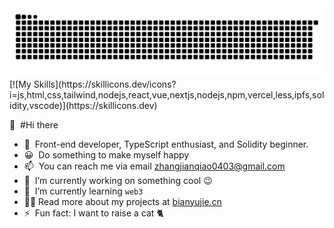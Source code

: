 <picture>
  <source media="(prefers-color-scheme: dark)" srcset="https://raw.githubusercontent.com/ZhangJianQiao0033/ZhangJianQiao0033/output/github-contribution-grid-snake-dark.svg">
  <source media="(prefers-color-scheme: light)" srcset="https://raw.githubusercontent.com/ZhangJianQiao0033/ZhangJianQiao0033/output/github-contribution-grid-snake.svg">
  <img alt="github contribution grid snake animation" src="https://raw.githubusercontent.com/ZhangJianQiao0033/ZhangJianQiao0033/output/github-contribution-grid-snake.svg">
</picture>
[![My Skills](https://skillicons.dev/icons?i=js,html,css,tailwind,nodejs,react,vue,nextjs,nodejs,npm,vercel,less,ipfs,solidity,vscode)](https://skillicons.dev)

👋 &nbsp;#Hi there

- 🧑 &nbsp;Front-end developer, TypeScript enthusiast, and Solidity beginner.
- 😀 &nbsp;Do something to make myself happy
- 📫 &nbsp;You can reach me via email zhangjianqiao0403@gmail.com
- 🔭 &nbsp;I’m currently working on something cool :wink:
- 🌱 &nbsp;I’m currently learning `web3`
- 👨‍💻 Read more about my projects at [bianyujie.cn](https://bianyujie.cn)
- ⚡ &nbsp;Fun fact: I want to raise a cat 🐈

